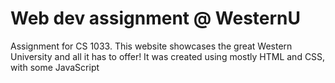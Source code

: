 # Web dev assignment @ WesternU
Assignment for CS 1033. This website showcases the great Western University and all it has to offer! It was created using mostly HTML and CSS, with some JavaScript
